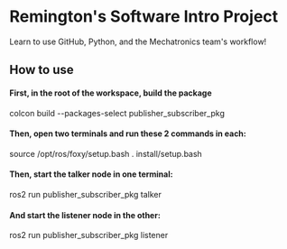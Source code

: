 # Remington's Software Intro Project
Learn to use GitHub, Python, and the Mechatronics team's workflow!
## How to use

#### First, in the root of the workspace, build the package
colcon build --packages-select publisher_subscriber_pkg

#### Then, open two terminals and run these 2 commands in each:
source /opt/ros/foxy/setup.bash
. install/setup.bash

#### Then, start the talker node in one terminal:
ros2 run publisher_subscriber_pkg talker

#### And start the listener node in the other:
ros2 run publisher_subscriber_pkg listener
